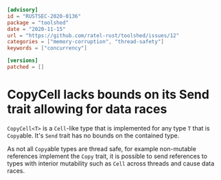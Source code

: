 ```toml
[advisory]
id = "RUSTSEC-2020-0136"
package = "toolshed"
date = "2020-11-15"
url = "https://github.com/ratel-rust/toolshed/issues/12"
categories = ["memory-corruption", "thread-safety"]
keywords = ["concurrency"]

[versions]
patched = []
```

# CopyCell lacks bounds on its Send trait allowing for data races

`CopyCell<T>` is a `Cell`-like type that is implemented for any type `T` that
is `Copy`able. It's `Send` trait has no bounds on the contained type.

As not all `Copy`able types are thread safe, for example non-mutable references
implement the `Copy` trait, it is possible to send references to types with
interior mutability such as `Cell` across threads and cause data races.
